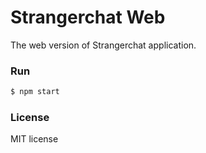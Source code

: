 # Strangerchat Web
The web version of Strangerchat application.

### Run
```bash
$ npm start
```

### License
MIT license
